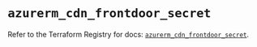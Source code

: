 # `azurerm_cdn_frontdoor_secret`

Refer to the Terraform Registry for docs: [`azurerm_cdn_frontdoor_secret`](https://registry.terraform.io/providers/hashicorp/azurerm/4.7.0/docs/resources/cdn_frontdoor_secret).
